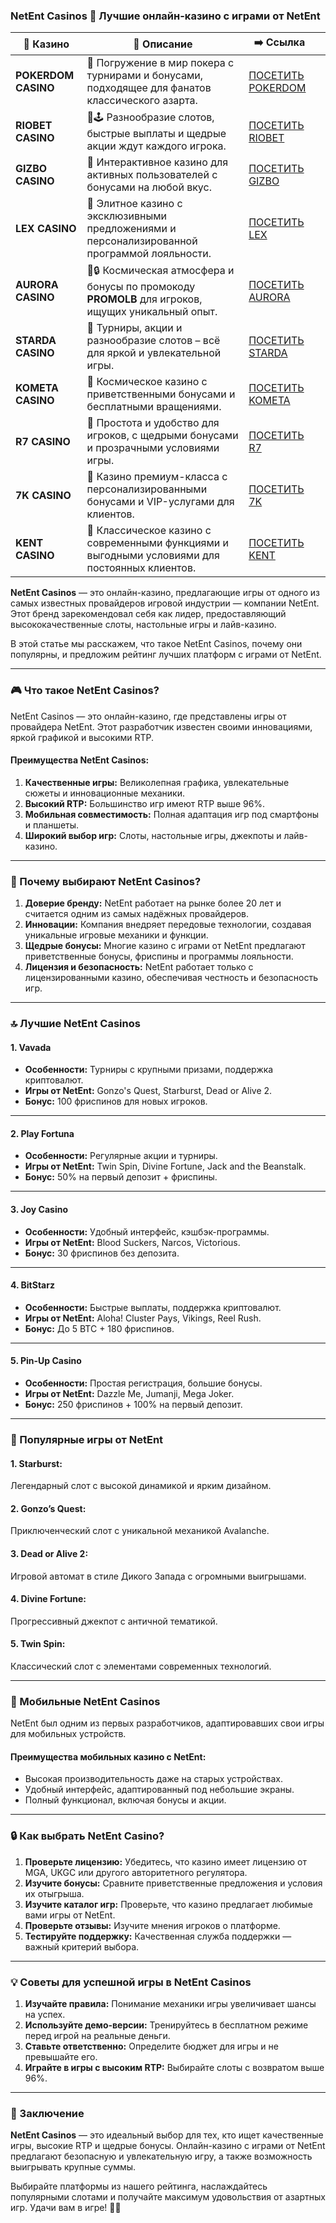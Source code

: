 ### NetEnt Casinos 🎰 Лучшие онлайн-казино с играми от NetEnt
| 🎰 Казино           | 📜 Описание                                                                                       | ➡️ Ссылка                                                                                          |   |
| ------------------- | ------------------------------------------------------------------------------------------------- | -------------------------------------------------------------------------------------------------- | - |
| **POKERDOM CASINO** | 🎲 Погружение в мир покера с турнирами и бонусами, подходящее для фанатов классического азарта.   | [ПОСЕТИТЬ POKERDOM](https://brandplay.link/FwVc4f)                                                 |   |
| **RIOBET CASINO**   | 🌟🕹️ Разнообразие слотов, быстрые выплаты и щедрые акции ждут каждого игрока.                    | [ПОСЕТИТЬ RIOBET](https://brandplay.link/TnjsxFvH)                                                 |   |
| **GIZBO CASINO**    | 🚀 Интерактивное казино для активных пользователей с бонусами на любой вкус.                      | [ПОСЕТИТЬ GIZBO](https://brandplay.link/rvzLrVLp)                                                  |   |
| **LEX CASINO**      | 🎰 Элитное казино с эксклюзивными предложениями и персонализированной программой лояльности.      | [ПОСЕТИТЬ LEX](https://brandplay.link/VMqNXPFs)                                                    |   |
| **AURORA CASINO**   | 🌌🔒 Космическая атмосфера и бонусы по промокоду **PROMOLB** для игроков, ищущих уникальный опыт. | [ПОСЕТИТЬ AURORA](https://10trafic-stat2.com/click/668546556bcc6313411604bc/6766/13031/subaccount) |   |
| **STARDA CASINO**   | 🌠 Турниры, акции и разнообразие слотов – всё для яркой и увлекательной игры.                     | [ПОСЕТИТЬ STARDA](https://brandplay.link/HDcDrxLk)                                                 |   |
| **KOMETA CASINO**   | 💫 Космическое казино с приветственными бонусами и бесплатными вращениями.                        | [ПОСЕТИТЬ KOMETA](https://brandplay.link/jHzFFYGv)                                                 |   |
| **R7 CASINO**       | 🎯 Простота и удобство для игроков, с щедрыми бонусами и прозрачными условиями игры.              | [ПОСЕТИТЬ R7](https://brandplay.link/dByFXP7h)                                                     |   |
| **7K CASINO**       | 💎 Казино премиум-класса с персонализированными бонусами и VIP-услугами для клиентов.             | [ПОСЕТИТЬ 7K](https://brandplay.link/dd46bNgD)                                                     |   |
| **KENT CASINO**     | 🎲 Классическое казино с современными функциями и выгодными условиями для постоянных клиентов.    | [ПОСЕТИТЬ KENT](https://brandplay.link/XRH1g6Vb)                                                   |   |
**NetEnt Casinos** — это онлайн-казино, предлагающие игры от одного из самых известных провайдеров игровой индустрии — компании NetEnt. Этот бренд зарекомендовал себя как лидер, предоставляющий высококачественные слоты, настольные игры и лайв-казино.

В этой статье мы расскажем, что такое NetEnt Casinos, почему они популярны, и предложим рейтинг лучших платформ с играми от NetEnt.

***

### 🎮 Что такое NetEnt Casinos?

NetEnt Casinos — это онлайн-казино, где представлены игры от провайдера NetEnt. Этот разработчик известен своими инновациями, яркой графикой и высокими RTP.

#### **Преимущества NetEnt Casinos:**

1. **Качественные игры:** Великолепная графика, увлекательные сюжеты и инновационные механики.
2. **Высокий RTP:** Большинство игр имеют RTP выше 96%.
3. **Мобильная совместимость:** Полная адаптация игр под смартфоны и планшеты.
4. **Широкий выбор игр:** Слоты, настольные игры, джекпоты и лайв-казино.

***

### 🌟 Почему выбирают NetEnt Casinos?

1. **Доверие бренду:**
   NetEnt работает на рынке более 20 лет и считается одним из самых надёжных провайдеров.
2. **Инновации:**
   Компания внедряет передовые технологии, создавая уникальные игровые механики и функции.
3. **Щедрые бонусы:**
   Многие казино с играми от NetEnt предлагают приветственные бонусы, фриспины и программы лояльности.
4. **Лицензия и безопасность:**
   NetEnt работает только с лицензированными казино, обеспечивая честность и безопасность игр.

***

### 🔝 Лучшие NetEnt Casinos

#### **1. Vavada**

* **Особенности:** Турниры с крупными призами, поддержка криптовалют.
* **Игры от NetEnt:** Gonzo's Quest, Starburst, Dead or Alive 2.
* **Бонус:** 100 фриспинов для новых игроков.

***

#### **2. Play Fortuna**

* **Особенности:** Регулярные акции и турниры.
* **Игры от NetEnt:** Twin Spin, Divine Fortune, Jack and the Beanstalk.
* **Бонус:** 50% на первый депозит + фриспины.

***

#### **3. Joy Casino**

* **Особенности:** Удобный интерфейс, кэшбэк-программы.
* **Игры от NetEnt:** Blood Suckers, Narcos, Victorious.
* **Бонус:** 30 фриспинов без депозита.

***

#### **4. BitStarz**

* **Особенности:** Быстрые выплаты, поддержка криптовалют.
* **Игры от NetEnt:** Aloha! Cluster Pays, Vikings, Reel Rush.
* **Бонус:** До 5 BTC + 180 фриспинов.

***

#### **5. Pin-Up Casino**

* **Особенности:** Простая регистрация, большие бонусы.
* **Игры от NetEnt:** Dazzle Me, Jumanji, Mega Joker.
* **Бонус:** 250 фриспинов + 100% на первый депозит.

***

### 🎰 Популярные игры от NetEnt

#### **1. Starburst:**

Легендарный слот с высокой динамикой и ярким дизайном.

#### **2. Gonzo’s Quest:**

Приключенческий слот с уникальной механикой Avalanche.

#### **3. Dead or Alive 2:**

Игровой автомат в стиле Дикого Запада с огромными выигрышами.

#### **4. Divine Fortune:**

Прогрессивный джекпот с античной тематикой.

#### **5. Twin Spin:**

Классический слот с элементами современных технологий.

***

### 📱 Мобильные NetEnt Casinos

NetEnt был одним из первых разработчиков, адаптировавших свои игры для мобильных устройств.

#### **Преимущества мобильных казино с NetEnt:**

* Высокая производительность даже на старых устройствах.
* Удобный интерфейс, адаптированный под небольшие экраны.
* Полный функционал, включая бонусы и акции.

***

### 🔒 Как выбрать NetEnt Casino?

1. **Проверьте лицензию:**
   Убедитесь, что казино имеет лицензию от MGA, UKGC или другого авторитетного регулятора.
2. **Изучите бонусы:**
   Сравните приветственные предложения и условия их отыгрыша.
3. **Изучите каталог игр:**
   Проверьте, что казино предлагает любимые вами игры от NetEnt.
4. **Проверьте отзывы:**
   Изучите мнения игроков о платформе.
5. **Тестируйте поддержку:**
   Качественная служба поддержки — важный критерий выбора.

***

### 💡 Советы для успешной игры в NetEnt Casinos

1. **Изучайте правила:**
   Понимание механики игры увеличивает шансы на успех.
2. **Используйте демо-версии:**
   Тренируйтесь в бесплатном режиме перед игрой на реальные деньги.
3. **Ставьте ответственно:**
   Определите бюджет для игры и не превышайте его.
4. **Играйте в игры с высоким RTP:**
   Выбирайте слоты с возвратом выше 96%.

***

### 🎯 Заключение

**NetEnt Casinos** — это идеальный выбор для тех, кто ищет качественные игры, высокие RTP и щедрые бонусы. Онлайн-казино с играми от NetEnt предлагают безопасную и увлекательную игру, а также возможность выигрывать крупные суммы.

Выбирайте платформы из нашего рейтинга, наслаждайтесь популярными слотами и получайте максимум удовольствия от азартных игр. Удачи вам в игре! 🎰✨

